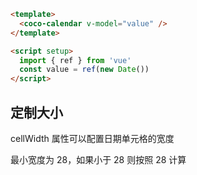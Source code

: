 ```html
<template>
  <coco-calendar v-model="value" />
</template>

<script setup>
  import { ref } from 'vue'
  const value = ref(new Date())
</script>
```

## 定制大小

cellWidth 属性可以配置日期单元格的宽度

最小宽度为 28，如果小于 28 则按照 28 计算
